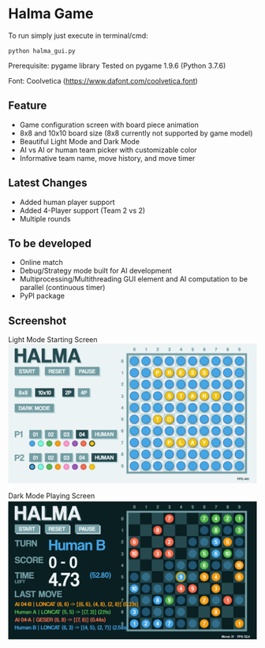 # Halma Game

To run simply just execute in terminal/cmd:
```
python halma_gui.py
```

Prerequisite: pygame library
Tested on pygame 1.9.6 (Python 3.7.6)

Font: Coolvetica (https://www.dafont.com/coolvetica.font)



## Feature
- Game configuration screen with board piece animation
- 8x8 and 10x10 board size (8x8 currently not supported by game model)
- Beautiful Light Mode and Dark Mode 
- AI vs AI or human team picker with customizable color
- Informative team name, move history, and move timer

## Latest Changes
- Added human player support
- Added 4-Player support (Team 2 vs 2)
- Multiple rounds

## To be developed
- Online match
- Debug/Strategy mode built for AI development
- Multiprocessing/Multithreading GUI element and AI computation to be parallel (continuous timer)
- PyPI package

## Screenshot
Light Mode Starting Screen
![Starting Light Mode](assets/screenshot/starting.png?raw=True)

Dark Mode Playing Screen
![Playing Dark Mode](assets/screenshot/playing_dark.png?raw=True)
